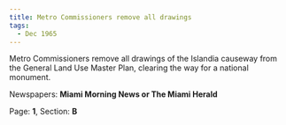 ```yaml
---  
title: Metro Commissioners remove all drawings  
tags:  
  - Dec 1965  
---  
```

  
Metro Commissioners remove all drawings of the Islandia causeway from the General Land Use Master Plan, clearing the way for a national monument.  
  
Newspapers: **Miami Morning News or The Miami Herald**  
  
Page: **1**, Section: **B** 

